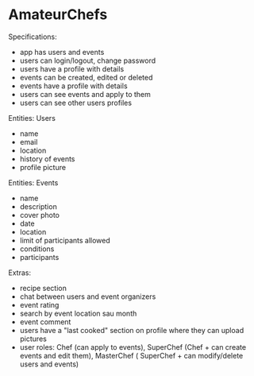 # AmateurChefs

Specifications:
- app has users and events
- users can login/logout, change password
- users have a profile with details
- events can be created, edited or deleted 
- events have a profile with details 
- users can see events and apply to them 
- users can see other users profiles


Entities: 
Users
- name
- email
- location
- history of events 
- profile picture

Entities: 
Events
- name
- description 
- cover photo
- date
- location
- limit of participants allowed
- conditions
- participants


Extras:
- recipe section
- chat between users and event organizers
- event rating
- search by event location sau month
- event comment 
- users have a "last cooked" section on profile where they can upload pictures
- user roles: Chef (can apply to events), SuperChef (Chef + can create events and edit them), MasterChef ( SuperChef + can modify/delete users and events)
